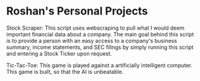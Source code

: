 # Roshan's Personal Projects
Stock Scraper: 
This script uses webscraping to pull what I would deem important financial data about a company. The main goal behind this script is to provide a person with an easy access to a company's business summary, income statements, and SEC filings by simply running this script and entering a Stock Ticker upon request. 

Tic-Tac-Toe:
This game is played against a artificially intelligent computer. This game is built, so that the AI is unbeatable. 
